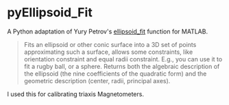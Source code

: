 # pyEllipsoid_Fit

A Python adaptation of Yury Petrov's [ellipsoid_fit](https://www.mathworks.com/matlabcentral/fileexchange/24693-ellipsoid-fit) function for MATLAB.

> Fits an ellipsoid or other conic surface into a 3D set of points approximating such a surface, allows some constraints, like orientation constraint and equal radii constraint. E.g., you can use it to fit a rugby ball, or a sphere. Returns both the algebraic description of the ellipsoid (the nine coefficients of the quadratic form) and the geometric description (center, radii, principal axes).

I used this for calibrating triaxis Magnetometers.
